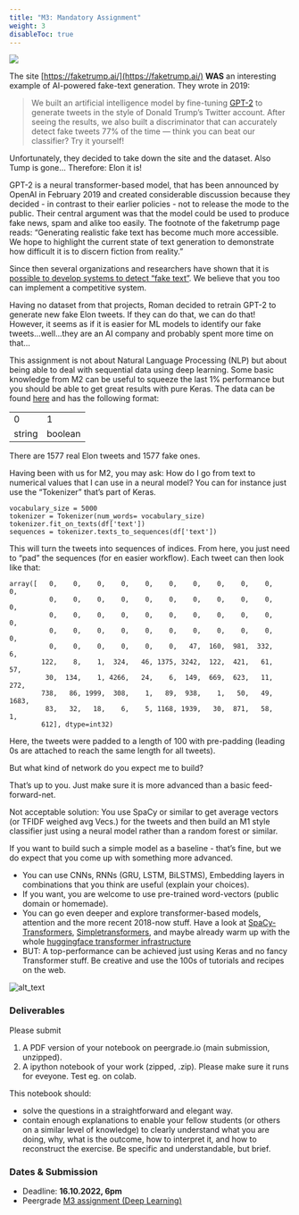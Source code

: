 ```yaml
---
title: "M3: Mandatory Assignment"
weight: 3
disableToc: true
---
```


![](/SDS-2021/images/elon.jpg)

The site [https://faketrump.ai/](https://faketrump.ai/) **WAS** an interesting example of AI-powered fake-text generation. They wrote in 2019:

>We built an artificial intelligence model by fine-tuning [GPT-2](https://openai.com/blog/better-language-models/) to generate tweets in the style of Donald Trump’s Twitter account. After seeing the results, we also built a discriminator that can accurately detect fake tweets 77% of the time — think you can beat our classifier? Try it yourself!

Unfortunately, they decided to take down the site and the dataset. Also Tump is gone...
Therefore: Elon it is!

GPT-2 is a neural transformer-based model, that has been announced by OpenAI in February 2019 and created considerable discussion because they decided - in contrast to their earlier policies - not to release the mode to the public. Their central argument was that the model could be used to produce fake news, spam and alike too easily. The footnote of the faketrump page reads: “Generating realistic fake text has become much more accessible. We hope to highlight the current state of text generation to demonstrate how difficult it is to discern fiction from reality.”


Since then several organizations and researchers have shown that it is [possible to develop systems to detect “fake text”](https://www.theguardian.com/technology/2019/jul/04/ai-fake-text-gpt-2-concerns-false-information). We believe that you too can implement a competitive system.

Having no dataset from that projects, Roman decided to retrain GPT-2 to generate new fake Elon tweets. If they can do that, we can do that! However, it seems as if it is easier for ML models to identify our fake tweets...well...they are an AI company and probably spent more time on that...


This assignment is not about Natural Language Processing (NLP) but about being able to deal with sequential data using deep learning. Some basic knowledge from M2 can be useful to squeeze the last 1% performance but you should be able to get great results with pure Keras. The data can be found [here](https://github.com/SDS-AAU/SDS-master/raw/master/M3/assignments/find_elon.gz) and has the following format:


<table>
  <tr>
   <td>0
   </td>
   <td>1
   </td>
  </tr>
  <tr>
   <td>string
   </td>
   <td>boolean
   </td>
  </tr>
</table>

There are 1577 real Elon tweets and 1577 fake ones.

Having been with us for M2, you may ask: How do I go from text to numerical values that I can use in a neural model?
You can for instance just use the “Tokenizer” that’s part of Keras. 


```
vocabulary_size = 5000
tokenizer = Tokenizer(num_words= vocabulary_size)
tokenizer.fit_on_texts(df['text'])
sequences = tokenizer.texts_to_sequences(df['text'])
```

This will turn the tweets into sequences of indices. From here, you just need to “pad” the sequences (for en easier workflow).
Each tweet can then look like that:

```
array([   0,    0,    0,    0,    0,    0,    0,    0,    0,    0,    0,
          0,    0,    0,    0,    0,    0,    0,    0,    0,    0,    0,
          0,    0,    0,    0,    0,    0,    0,    0,    0,    0,    0,
          0,    0,    0,    0,    0,    0,    0,    0,    0,    0,    0,
          0,    0,    0,    0,    0,    0,   47,  160,  981,  332,    6,
        122,    8,    1,  324,   46, 1375, 3242,  122,  421,   61,   57,
         30,  134,    1, 4266,   24,    6,  149,  669,  623,   11,  272,
        738,   86, 1999,  308,    1,   89,  938,    1,   50,   49, 1683,
         83,   32,   18,    6,    5, 1168, 1939,   30,  871,   58,    1,
        612], dtype=int32)
```

Here, the tweets were padded to a length of 100 with pre-padding (leading 0s are attached to reach the same length for all tweets).

But what kind of network do you expect me to build?

That’s up to you. Just make sure it is more advanced than a basic feed-forward-net.

Not acceptable solution: You use SpaCy or similar to get average vectors (or TFIDF weighed avg Vecs.) for the tweets and then build an M1 style classifier just using a neural model rather than a random forest or similar.

If you want to build such a simple model as a baseline - that’s fine, but we do expect that you come up with something more advanced.


*   You can use CNNs, RNNs (GRU, LSTM, BiLSTMS), Embedding layers in combinations that you think are useful (explain your choices). 
*   If you want, you are welcome to use pre-trained word-vectors (public domain or homemade). 
*   You can go even deeper and explore transformer-based models, attention and the more recent 2018-now stuff. Have a look at [SpaCy-Transformers](https://spacy.io/universe/project/spacy-transformers), [Simpletransformers](https://simpletransformers.ai/), and maybe already warm up with the whole [huggingface transformer infrastructure](https://huggingface.co/docs/transformers/index)
*   BUT: A top-performance can be achieved just using Keras and no fancy Transformer stuff. Be creative and use the 100s of tutorials and recipes on the web.

![alt_text](https://pbs.twimg.com/media/EI7DWlmXsAAwCte?format=jpg&name=4096x4096)



### Deliverables

Please submit 

1. A PDF version of your notebook on peergrade.io (main submission, unzipped).
2. A ipython notebook of your work (zipped, .zip). Please make sure it runs for eveyone. Test eg. on colab.

This notebook should:

*   solve the questions in a straightforward and elegant way.
*   contain enough explanations to enable your fellow students (or others on a similar level of knowledge) to clearly understand what you are doing, why, what is the outcome, how to interpret it, and how to reconstruct the exercise. Be specific and understandable, but brief.

### Dates & Submission

* Deadline: **16.10.2022, 6pm**
* Peergrade [M3 assignment (Deep Learning)](https://app.peergrade.io/join/N5YWS2)

<!-- 
## Solutions


* R team [:::: HERE ::::](https://sds-aau.github.io/SDS-master/M2/exercises/xxx)
* Py team [:::: HERE ::::](https://colab.research.google.com/github/SDS-AAU/SDS-master/blob/master/M2/notebooks/xxx) -->
